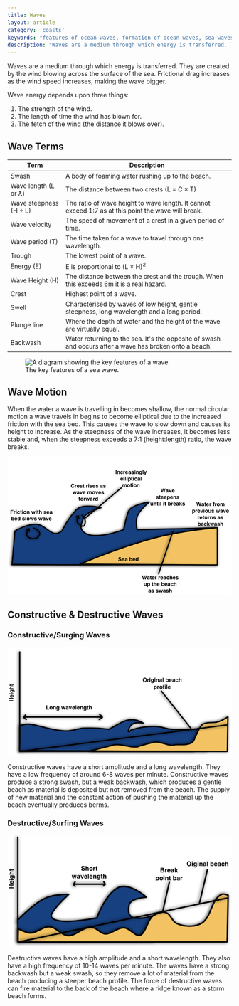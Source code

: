```yaml
---
title: Waves
layout: article
category: 'coasts'
keywords: "features of ocean waves, formation of ocean waves, sea waves, the fetch of a wave"
description: "Waves are a medium through which energy is transferred. They are created by the wind blowing across the surface of the sea and are a key player in the process of eroding and shaping coasts"
---
```

Waves are a medium through which energy is transferred. They are created by the wind blowing across the surface of the sea. Frictional drag increases as the wind speed increases, making the wave bigger. 

Wave energy depends upon three things:

1. The strength of the wind.
2. The length of time the wind has blown for. 
3. The fetch of the wind (the distance it blows over).

## Wave Terms

| Term                    | Description                                                                                             | 
| ----------------------- | ------------------------------------------------------------------------------------------------------- | 
| Swash                   | A body of foaming water rushing up to the beach.                                                        | 
| Wave length (L or ƛ)    | The distance between two crests (L = C × T)                                                             | 
| Wave steepness (H ÷ L)  | The ratio of wave height to wave length. It cannot exceed 1:7 as at this point the wave will break.     | 
| Wave velocity           | The speed of movement of a crest in a given period of time.                                             | 
| Wave period (T)         | The time taken for a wave to travel through one wavelength.                                             | 
| Trough                  | The lowest point of a wave.                                                                             | 
| Energy (E)              | E is proportional to (L × H)<sup>2</sup>                                                                | 
| Wave Height (H)         | The distance between the crest and the trough. When this exceeds 6m it is a real hazard.                | 
| Crest                   | Highest point of a wave.                                                                                | 
| Swell                   | Characterised by waves of low height, gentle steepness, long wavelength and a long period.              | 
| Plunge line             | Where the depth of water and the height of the wave are virtually equal.                                | 
| Backwash                | Water returning to the sea. It's the opposite of swash and occurs after a wave has broken onto a beach. | 
   

<figure>
<img src="/Images/coasts/2waves/waveDiagram.svg" alt="A diagram showing the key features of a wave">
<figcaption>
The key features of a sea wave.
</figcaption>
</figure>

## Wave Motion

When the water a wave is travelling in becomes shallow, the normal circular motion a wave travels in begins to become elliptical due to the increased friction with the sea bed. This causes the wave to slow down and causes its height to increase. As the steepness of the wave increases, it becomes less stable and, when the steepness exceeds a 7:1 (height:length) ratio, the wave breaks. 

![Diagram of wave motion.](/Images/coasts/2waves/waveMotionDiagram.png)

## Constructive & Destructive Waves

### Constructive/Surging Waves

![Diagram of constructive wave.](/Images/coasts/2waves/constructiveWaveDiagram.png)

Constructive waves have a short amplitude and a long wavelength. They have a low frequency of around 6-8 waves per minute. Constructive waves produce a strong swash, but a weak backwash, which produces a gentle beach as material is deposited but not removed from the beach. The supply of new material and the constant action of pushing the material up the beach eventually produces berms. 

### Destructive/Surfing Waves

![Diagram of destructive wave.](/Images/coasts/2waves/destructiveWaveDiagram.png)

Destructive waves have a high amplitude and a short wavelength. They also have a high frequency of 10-14 waves per minute. The waves have a strong backwash but a weak swash, so they remove a lot of material from the beach producing a steeper beach profile. The force of destructive waves can fire material to the back of the beach where a ridge known as a storm beach forms.
